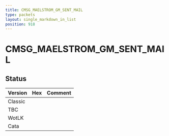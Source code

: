 ```yaml
---
title: CMSG_MAELSTROM_GM_SENT_MAIL
type: packets
layout: single_markdown_in_list
position: 918
---
```


# CMSG_MAELSTROM_GM_SENT_MAIL

## Status

Version | Hex | Comment
---------- | ---------- | ---------- 
Classic |  |  
TBC |  |  
WotLK |  |  
Cata |  |  
